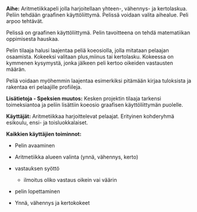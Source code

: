 **Aihe:** Aritmetiikkapeli jolla harjoitellaan yhteen-, vähennys- ja kertolaskua.
Peliin tehdään graafinen käyttöliittymä. Pelissä voidaan valita aihealue. Peli arpoo
tehtävät.

Pelissä on graafinen käyttöliittymä. Pelin tavoitteena on tehdä matematiikan oppimisesta hauskaa.

Pelin tilaaja halusi laajentaa peliä koeosiolla, jolla mitataan pelaajan osaamista. Kokeeksi valitaan plus,miinus tai kertolasku. Kokeessa on kymmenen kysymystä, jonka jälkeen peli kertoo oikeiden vastausten määrän.


Peliä voidaan myöhemmin laajentaa esimerkiksi pitämään kirjaa tuloksista ja rakentaa eri pelaajille profiileja.

**Lisätietoja - Speksien muutos:** 
Kesken projektin tilaaja tarkensi toimeksiantoa ja peliin lisättiin koeosio graafisen käyttöliittymän puolelle.


**Käyttäjät:** Aritmetiikkaa harjoittelevat pelaajat. Erityinen kohderyhmä esikoulu, ensi- ja toisluokkalaiset. 

**Kaikkien käyttäjien toiminnot:** 

- Pelin avaaminen
- Aritmetiikka alueen valinta (ynnä, vähennys, kerto)
- vastauksen syöttö
	- ilmoitus oliko vastaus oikein vai väärin

- pelin lopettaminen
- Ynnä, vähennys ja kertokokeet
